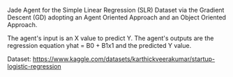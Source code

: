 Jade Agent for the Simple Linear Regression (SLR) Dataset via the Gradient Descent (GD) adopting an Agent Oriented Approach and an Object Oriented Approach.

The agent's input is an X value to predict Y. 
The agent's outputs are the regression equation yhat = B0 + B1x1 and the predicted Y value. 

Dataset:
https://www.kaggle.com/datasets/karthickveerakumar/startup-logistic-regression
